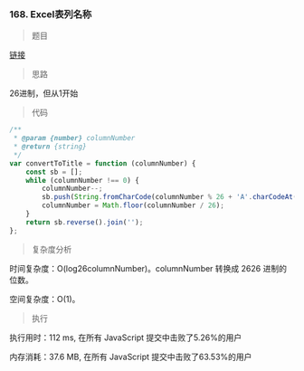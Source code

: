 ### 168. Excel表列名称

> 题目

[链接](https://leetcode-cn.com/problems/excel-sheet-column-title/)

> 思路

26进制，但从1开始

> 代码

```js
/**
 * @param {number} columnNumber
 * @return {string}
 */
var convertToTitle = function (columnNumber) {
    const sb = [];
    while (columnNumber !== 0) {
        columnNumber--;
        sb.push(String.fromCharCode(columnNumber % 26 + 'A'.charCodeAt()));
        columnNumber = Math.floor(columnNumber / 26);
    }
    return sb.reverse().join('');
};
```

> 复杂度分析

时间复杂度：O(log26columnNumber)。columnNumber 转换成 2626 进制的位数。

空间复杂度：O(1)。

> 执行

执行用时：112 ms, 在所有 JavaScript 提交中击败了5.26%的用户

内存消耗：37.6 MB, 在所有 JavaScript 提交中击败了63.53%的用户
